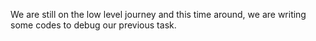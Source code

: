 We are still on the low level journey and this time around,
we are writing some codes to debug our previous task.
